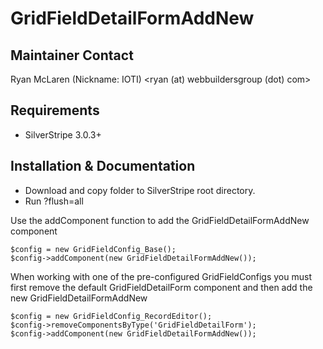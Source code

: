 # GridFieldDetailFormAddNew

## Maintainer Contact

Ryan McLaren (Nickname: IOTI) <ryan (at) webbuildersgroup (dot) com>

## Requirements

 * SilverStripe 3.0.3+


## Installation & Documentation

 * Download and copy folder to SilverStripe root directory.
 * Run ?flush=all
	
Use the addComponent function to add the GridFieldDetailFormAddNew component

    $config = new GridFieldConfig_Base();
	$config->addComponent(new GridFieldDetailFormAddNew());
	
When working with one of the pre-configured GridFieldConfigs you must first remove the default GridFieldDetailForm component and then add the new GridFieldDetailFormAddNew

    $config = new GridFieldConfig_RecordEditor();
    $config->removeComponentsByType('GridFieldDetailForm');
    $config->addComponent(new GridFieldDetailFormAddNew());
